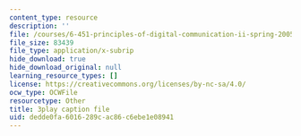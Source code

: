 ```yaml
---
content_type: resource
description: ''
file: /courses/6-451-principles-of-digital-communication-ii-spring-2005/dedde0fa6016289cac86c6ebe1e08941_vXB3QmTg8YQ.srt
file_size: 83439
file_type: application/x-subrip
hide_download: true
hide_download_original: null
learning_resource_types: []
license: https://creativecommons.org/licenses/by-nc-sa/4.0/
ocw_type: OCWFile
resourcetype: Other
title: 3play caption file
uid: dedde0fa-6016-289c-ac86-c6ebe1e08941
---
```


